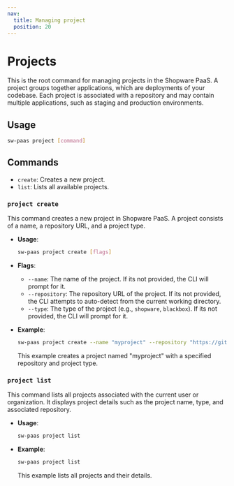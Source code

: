 ```yaml
---
nav:
  title: Managing project
  position: 20
---
```


# Projects

This is the root command for managing projects in the Shopware PaaS. A project groups together applications, which are deployments of your codebase. Each project is associated with a repository and may contain multiple applications, such as staging and production environments.

## Usage

```sh
sw-paas project [command]
```

## Commands

- `create`: Creates a new project.
- `list`: Lists all available projects.

### `project create`

This command creates a new project in Shopware PaaS. A project consists of a name, a repository URL, and a project type.

- **Usage**:

  ```sh
  sw-paas project create [flags]
  ```

- **Flags**:

  - `--name`: The name of the project. If its not provided, the CLI will prompt for it.
  - `--repository`: The repository URL of the project. If its not provided, the CLI attempts to auto-detect from the current working directory.
  - `--type`: The type of the project (e.g., `shopware`, `blackbox`). If its not provided, the CLI will prompt for it.

- **Example**:

  ```sh
  sw-paas project create --name "myproject" --repository "https://github.com/example/repo.git" --type shopware
  ```

  This example creates a project named "myproject" with a specified repository and project type.

### `project list`

This command lists all projects associated with the current user or organization. It displays project details such as the project name, type, and associated repository.

- **Usage**:

  ```sh
  sw-paas project list
  ```

- **Example**:

  ```sh
  sw-paas project list
  ```

  This example lists all projects and their details.
